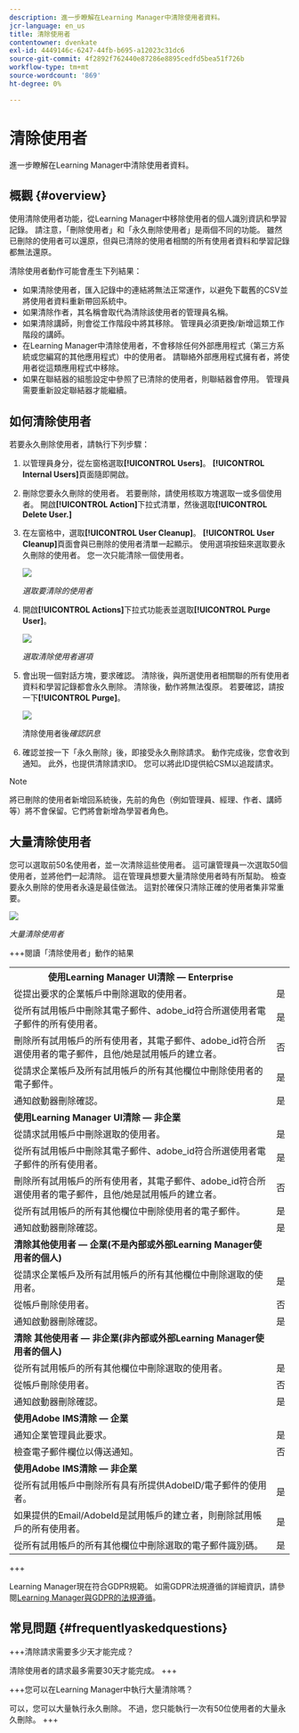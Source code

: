```yaml
---
description: 進一步瞭解在Learning Manager中清除使用者資料。
jcr-language: en_us
title: 清除使用者
contentowner: dvenkate
exl-id: 4449146c-6247-44fb-b695-a12023c31dc6
source-git-commit: 4f2892f762440e87286e8895cedfd5bea51f726b
workflow-type: tm+mt
source-wordcount: '869'
ht-degree: 0%

---
```


# 清除使用者

進一步瞭解在Learning Manager中清除使用者資料。

## 概觀 {#overview}

使用清除使用者功能，從Learning Manager中移除使用者的個人識別資訊和學習記錄。 請注意，「刪除使用者」和「永久刪除使用者」是兩個不同的功能。 雖然已刪除的使用者可以還原，但與已清除的使用者相關的所有使用者資料和學習記錄都無法還原。

清除使用者動作可能會產生下列結果：

* 如果清除使用者，匯入記錄中的連結將無法正常運作，以避免下載舊的CSV並將使用者資料重新帶回系統中。
* 如果清除作者，其名稱會取代為清除該使用者的管理員名稱。
* 如果清除講師，則會從工作階段中將其移除。 管理員必須更換/新增這類工作階段的講師。
* 在Learning Manager中清除使用者，不會移除任何外部應用程式（第三方系統或您編寫的其他應用程式）中的使用者。 請聯絡外部應用程式擁有者，將使用者從這類應用程式中移除。
* 如果在聯結器的組態設定中參照了已清除的使用者，則聯結器會停用。 管理員需要重新設定聯結器才能繼續。

<!---### Manage users

In this training, you will learn how to assign and remove roles, send a welcome email, and delete and purge users. 

[![button](assets/launch-training-button.png)](https://learningmanager.adobe.com/app/learner?accountId=98632&sdid=4X3B8VJ2&mv=display&mv2=display#/course/7555586)

If you're unable to launch the training, write to <almacademy@adobe.com>.-->

## 如何清除使用者

若要永久刪除使用者，請執行下列步驟：

1. 以管理員身分，從左窗格選取&#x200B;**[!UICONTROL Users]**。 **[!UICONTROL Internal Users]**&#x200B;頁面隨即開啟。
1. 刪除您要永久刪除的使用者。 若要刪除，請使用核取方塊選取一或多個使用者。 開啟&#x200B;**[!UICONTROL Action]**&#x200B;下拉式清單，然後選取&#x200B;**[!UICONTROL Delete User.]**
1. 在左窗格中，選取&#x200B;**[!UICONTROL User Cleanup]**。 **[!UICONTROL User Cleanup]**&#x200B;頁面會與已刪除的使用者清單一起顯示。 使用選項按鈕來選取要永久刪除的使用者。 您一次只能清除一個使用者。

   ![](assets/purge-1.png)

   *選取要清除的使用者*

1. 開啟&#x200B;**[!UICONTROL Actions]**&#x200B;下拉式功能表並選取&#x200B;**[!UICONTROL Purge User]**。

   ![](assets/purge-2.png)

   *選取清除使用者選項*

1. 會出現一個對話方塊，要求確認。 清除後，與所選使用者相關聯的所有使用者資料和學習記錄都會永久刪除。 清除後，動作將無法復原。 若要確認，請按一下&#x200B;**[!UICONTROL Purge]**。

   ![](assets/purge-3.png)

   清除使用者後&#x200B;*確認訊息*

1. 確認並按一下「永久刪除」後，即接受永久刪除請求。 動作完成後，您會收到通知。 此外，也提供清除請求ID。 您可以將此ID提供給CSM以追蹤請求。

>[!NOTE]
>
>將已刪除的使用者新增回系統後，先前的角色（例如管理員、經理、作者、講師等）將不會保留。它們將會新增為學習者角色。

## 大量清除使用者

您可以選取前50名使用者，並一次清除這些使用者。 這可讓管理員一次選取50個使用者，並將他們一起清除。 這在管理員想要大量清除使用者時有所幫助。 檢查要永久刪除的使用者永遠是最佳做法。 這對於確保只清除正確的使用者集非常重要。

![](assets/bulk-purge-users.png)

*大量清除使用者*

+++閱讀「清除使用者」動作的結果

<table>
 <tbody>
  <tr>
   <th><strong>使用Learning Manager UI清除 — Enterprise</strong></th>
   <th> </th>
  </tr>
  <tr>
   <td>從提出要求的企業帳戶中刪除選取的使用者。<br></td>
   <td>是</td>
  </tr>
  <tr>
   <td>從所有試用帳戶中刪除其電子郵件、adobe_id符合所選使用者電子郵件的所有使用者。</td>
   <td>是</td>
  </tr>
  <tr>
   <td>刪除所有試用帳戶的所有使用者，其電子郵件、adobe_id符合所選使用者的電子郵件，且他/她是試用帳戶的建立者。</td>
   <td>否</td>
  </tr>
  <tr>
   <td>從請求企業帳戶及所有試用帳戶的所有其他欄位中刪除使用者的電子郵件。</td>
   <td>是</td>
  </tr>
  <tr>
   <td>通知啟動器刪除確認。</td>
   <td>是</td>
  </tr>
  <tr>
   <td><strong>使用Learning Manager UI清除 — 非企業</strong></td>
   <td> </td>
  </tr>
  <tr>
   <td>從請求試用帳戶中刪除選取的使用者。</td>
   <td>是</td>
  </tr>
  <tr>
   <td>從所有試用帳戶中刪除其電子郵件、adobe_id符合所選使用者電子郵件的所有使用者。</td>
   <td>是</td>
  </tr>
  <tr>
   <td>刪除所有試用帳戶的所有使用者，其電子郵件、adobe_id符合所選使用者的電子郵件，且他/她是試用帳戶的建立者。</td>
   <td>否</td>
  </tr>
  <tr>
   <td>從所有試用帳戶的所有其他欄位中刪除使用者的電子郵件。</td>
   <td>是</td>
  </tr>
  <tr>
   <td>通知啟動器刪除確認。</td>
   <td>是</td>
  </tr>
  <tr>
   <td><strong>清除其他使用者 — 企業(不是內部或外部Learning Manager使用者的個人)</strong></td>
   <td> </td>
  </tr>
  <tr>
   <td>從請求企業帳戶及所有試用帳戶的所有其他欄位中刪除選取的使用者。</td>
   <td>是</td>
  </tr>
  <tr>
   <td>從帳戶刪除使用者。</td>
   <td>否</td>
  </tr>
  <tr>
   <td>通知啟動器刪除確認。 </td>
   <td>是</td>
  </tr>
  <tr>
   <td><strong>清除</strong> <strong>其他使用者 — 非企業(非內部或外部Learning Manager使用者的個人)</strong></td>
   <td> </td>
  </tr>
  <tr>
   <td>從所有試用帳戶的所有其他欄位中刪除選取的使用者。</td>
   <td>是</td>
  </tr>
  <tr>
   <td>從帳戶刪除使用者。</td>
   <td>否</td>
  </tr>
  <tr>
   <td>通知啟動器刪除確認。</td>
   <td>是</td>
  </tr>
  <tr>
   <td><strong>使用Adobe IMS清除 — 企業</strong></td>
   <td> </td>
  </tr>
  <tr>
   <td>通知企業管理員此要求。</td>
   <td>是</td>
  </tr>
  <tr>
   <td>檢查電子郵件欄位以傳送通知。</td>
   <td>否</td>
  </tr>
  <tr>
   <td><strong>使用Adobe IMS清除 — 非企業</strong></td>
   <td> </td>
  </tr>
  <tr>
   <td>從所有試用帳戶中刪除所有具有所提供AdobeID/電子郵件的使用者。</td>
   <td>是</td>
  </tr>
  <tr>
   <td>如果提供的Email/AdobeId是試用帳戶的建立者，則刪除試用帳戶的所有使用者。</td>
   <td>是</td>
  </tr>
  <tr>
   <td>從所有試用帳戶的所有其他欄位中刪除選取的電子郵件識別碼。</td>
   <td>是</td>
  </tr>
 </tbody>
</table>

+++

Learning Manager現在符合GDPR規範。 如需GDPR法規遵循的詳細資訊，請參閱[Learning Manager與GDPR的法規遵循](../../kb/prime-gdpr.md)。

## 常見問題 {#frequentlyaskedquestions}

+++清除請求需要多少天才能完成？

清除使用者的請求最多需要30天才能完成。
+++

+++您可以在Learning Manager中執行大量清除嗎？

可以，您可以大量執行永久刪除。 不過，您只能執行一次有50位使用者的大量永久刪除。
+++
